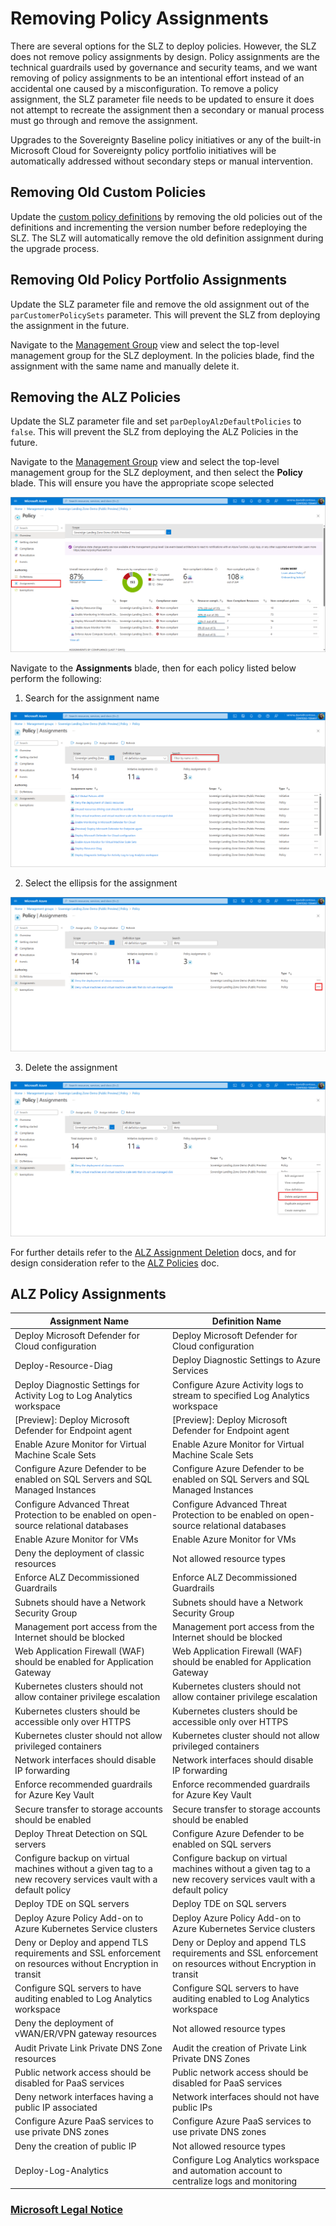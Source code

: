 # Removing Policy Assignments

There are several options for the SLZ to deploy policies. However, the SLZ does not remove policy assignments by design. Policy assignments are the technical guardrails used by governance and security teams, and we want removing of policy assignments to be an intentional effort instead of an accidental one caused by a misconfiguration. To remove a policy assignment, the SLZ parameter file needs to be updated to ensure it does not attempt to recreate the assignment then a secondary or manual process must go through and remove the assignment.

Upgrades to the Sovereignty Baseline policy initiatives or any of the built-in Microsoft Cloud for Sovereignty policy portfolio initiatives will be automatically addressed without secondary steps or manual intervention.

## Removing Old Custom Policies

Update the [custom policy definitions](../../custom/policies/definitions/) by removing the old policies out of the definitions and incrementing the version number before redeploying the SLZ. The SLZ will automatically remove the old definition assignment during the upgrade process.

## Removing Old Policy Portfolio Assignments

Update the SLZ parameter file and remove the old assignment out of the `parCustomerPolicySets` parameter. This will prevent the SLZ from deploying the assignment in the future.

Navigate to the [Management Group](https://portal.azure.com/#view/Microsoft_Azure_ManagementGroups/ManagementGroupBrowseBlade/~/MGBrowse_overview) view and select the top-level management group for the SLZ deployment. In the policies blade, find the assignment with the same name and manually delete it.

## Removing the ALZ Policies

Update the SLZ parameter file and set `parDeployAlzDefaultPolicies` to `false`. This will prevent the SLZ from deploying the ALZ Policies in the future.

Navigate to the [Management Group](https://portal.azure.com/#view/Microsoft_Azure_ManagementGroups/ManagementGroupBrowseBlade/~/MGBrowse_overview) view and select the top-level management group for the SLZ deployment, and then select the **Policy** blade. This will ensure you have the appropriate scope selected

  ![alz-initiative-assignments-overview](../images/removing-policy-assignments-01-policy-overview-blade.png)

Navigate to the **Assignments** blade, then for each policy listed below perform the following:

1) Search for the assignment name

  ![alz-find-initiative-assignments](../images/removing-policy-assignments-02-search-filter.png)

2) Select the ellipsis for the assignment

  ![alz-select-initiative-assignments](../images/removing-policy-assignments-03-select-ellipsis.png)

3) Delete the assignment

  ![alz-delete-initiative-assignments](../images/removing-policy-assignments-04-select-delete-assignment.png)

For further details refer to the [ALZ Assignment Deletion](https://github.com/Azure/ALZ-Bicep/blob/da0af7a5a1f21825b497017f52264df2d29aa0a6/docs/wiki/PolicyDeepDive.md) docs, and for design consideration refer to the [ALZ Policies](https://github.com/Azure/Enterprise-Scale/wiki/ALZ-Policies) doc.

## ALZ Policy Assignments

| **Assignment Name**          | **Definition Name**           |
|--------------------------|---------------------------|
|Deploy Microsoft Defender for Cloud configuration|Deploy Microsoft Defender for Cloud configuration|
|Deploy-Resource-Diag |Deploy Diagnostic Settings to Azure Services |
|Deploy Diagnostic Settings for Activity Log to Log Analytics workspace |Configure Azure Activity logs to stream to specified Log Analytics workspace |
|[Preview]: Deploy Microsoft Defender for Endpoint agent |[Preview]: Deploy Microsoft Defender for Endpoint agent |
|Enable Azure Monitor for Virtual Machine Scale Sets |Enable Azure Monitor for Virtual Machine Scale Sets |
|Configure Azure Defender to be enabled on SQL Servers and SQL Managed Instances |Configure Azure Defender to be enabled on SQL Servers and SQL Managed Instances |
|Configure Advanced Threat Protection to be enabled on open-source relational databases |Configure Advanced Threat Protection to be enabled on open-source relational databases |
|Enable Azure Monitor for VMs |Enable Azure Monitor for VMs |
|Deny the deployment of classic resources |Not allowed resource types |
|Enforce ALZ Decommissioned Guardrails |Enforce ALZ Decommissioned Guardrails |
|Subnets should have a Network Security Group |Subnets should have a Network Security Group |
|Management port access from the Internet should be blocked |Management port access from the Internet should be blocked |
|Web Application Firewall (WAF) should be enabled for Application Gateway |Web Application Firewall (WAF) should be enabled for Application Gateway |
|Kubernetes clusters should not allow container privilege escalation |Kubernetes clusters should not allow container privilege escalation |
|Kubernetes clusters should be accessible only over HTTPS |Kubernetes clusters should be accessible only over HTTPS |
|Kubernetes cluster should not allow privileged containers |Kubernetes cluster should not allow privileged containers |
|Network interfaces should disable IP forwarding |Network interfaces should disable IP forwarding |
|Enforce recommended guardrails for Azure Key Vault |Enforce recommended guardrails for Azure Key Vault |
|Secure transfer to storage accounts should be enabled |Secure transfer to storage accounts should be enabled |
|Deploy Threat Detection on SQL servers |Configure Azure Defender to be enabled on SQL servers |
|Configure backup on virtual machines without a given tag to a new recovery services vault with a default policy |Configure backup on virtual machines without a given tag to a new recovery services vault with a default policy |
|Deploy TDE on SQL servers |Deploy TDE on SQL servers |
|Deploy Azure Policy Add-on to Azure Kubernetes Service clusters |Deploy Azure Policy Add-on to Azure Kubernetes Service clusters |
|Deny or Deploy and append TLS requirements and SSL enforcement on resources without Encryption in transit |Deny or Deploy and append TLS requirements and SSL enforcement on resources without Encryption in transit |
|Configure SQL servers to have auditing enabled to Log Analytics workspace |Configure SQL servers to have auditing enabled to Log Analytics workspace |
|Deny the deployment of vWAN/ER/VPN gateway resources |Not allowed resource types |
|Audit Private Link Private DNS Zone resources |Audit the creation of Private Link Private DNS Zones |
|Public network access should be disabled for PaaS services |Public network access should be disabled for PaaS services |
|Deny network interfaces having a public IP associated |Network interfaces should not have public IPs |
|Configure Azure PaaS services to use private DNS zones |Configure Azure PaaS services to use private DNS zones |
|Deny the creation of public IP |Not allowed resource types |
|Deploy-Log-Analytics |Configure Log Analytics workspace and automation account to centralize logs and monitoring |

### [Microsoft Legal Notice](../NOTICE.md)
